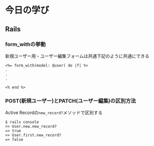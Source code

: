 # 今日の学び

## Rails
### form_withの挙動
新規ユーザー用・ユーザー編集フォームは共通下記のように共通にできる
```
<%= form_with(model: @user) do |f| %>
.
.
.

<% end %>
```
### POST(新規ユーザー)とPATCH(ユーザー編集)の区別方法
Active Recordの`new_record?`メソッドで区別する
```
$ rails console
>> User.new.new_record?
=> true
>> User.first.new_record?
=> false
```
